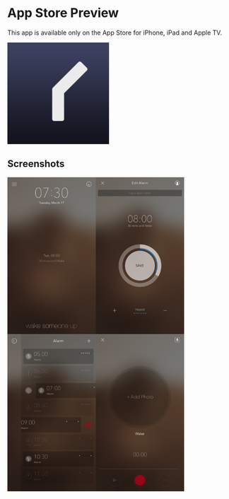 # App Store Preview
This app is available only on the App Store for iPhone, iPad and Apple TV.

<img src="logo.png" width = "230" alt="" />

## Screenshots
<img src="001.png" width = "200" alt="" align=left />
 <img src="002.png" width = "200" alt="" align=left />
 <img src="003.png" width = "200" alt="" align=left />
 <img src="004.png" width = "200" alt="" align=left />
